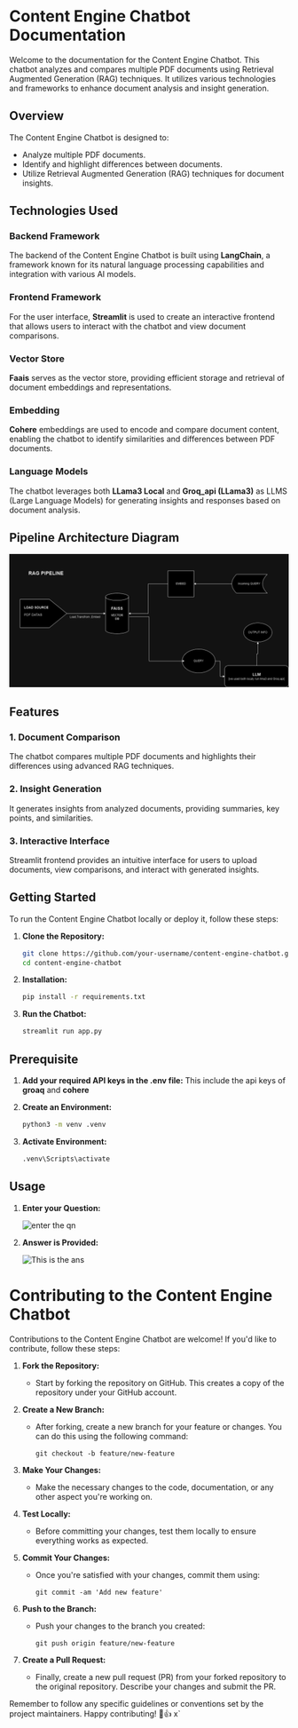 # Content Engine Chatbot Documentation

Welcome to the documentation for the Content Engine Chatbot. This chatbot analyzes and compares multiple PDF documents using Retrieval Augmented Generation (RAG) techniques. It utilizes various technologies and frameworks to enhance document analysis and insight generation.

## Overview

The Content Engine Chatbot is designed to:

- Analyze multiple PDF documents.
- Identify and highlight differences between documents.
- Utilize Retrieval Augmented Generation (RAG) techniques for document insights.

## Technologies Used

### Backend Framework

The backend of the Content Engine Chatbot is built using **LangChain**, a framework known for its natural language processing capabilities and integration with various AI models.

### Frontend Framework

For the user interface, **Streamlit** is used to create an interactive frontend that allows users to interact with the chatbot and view document comparisons.

### Vector Store

**Faais** serves as the vector store, providing efficient storage and retrieval of document embeddings and representations.

### Embedding

**Cohere** embeddings are used to encode and compare document content, enabling the chatbot to identify similarities and differences between PDF documents.

### Language Models

The chatbot leverages both **LLama3 Local** and **Groq_api (LLama3)** as LLMS (Large Language Models) for generating insights and responses based on document analysis.


## Pipeline Architecture Diagram

![uml image](https://github.com/Amrithesh-k/pdf_summarizabe_chatbot/blob/main/images/uml.png?raw=true)




## Features

### 1. Document Comparison

The chatbot compares multiple PDF documents and highlights their differences using advanced RAG techniques.

### 2. Insight Generation

It generates insights from analyzed documents, providing summaries, key points, and similarities.

### 3. Interactive Interface

Streamlit frontend provides an intuitive interface for users to upload documents, view comparisons, and interact with generated insights.


## Getting Started

To run the Content Engine Chatbot locally or deploy it, follow these steps:

1. **Clone the Repository:**
   ```bash
   git clone https://github.com/your-username/content-engine-chatbot.git
   cd content-engine-chatbot


2. **Installation:**
   ```bash
   pip install -r requirements.txt

3. **Run the Chatbot:**
   ```bash
   streamlit run app.py


## Prerequisite

1. **Add your required API keys in the .env file:**
This include the api keys of **groaq** and **cohere**


2. **Create an Environment:**
   ```bash
   python3 -m venv .venv


3. **Activate Environment:**
   ```bash
   .venv\Scripts\activate


## Usage

1. **Enter your Question:**

    ![enter the qn](https://github.com/Amrithesh-k/pdf_summarizabe_chatbot/blob/main/images/S1.png?raw=true)

2. **Answer is Provided:**

    ![This is the ans](https://github.com/Amrithesh-k/pdf_summarizabe_chatbot/blob/main/images/demo.png?raw=true)

# Contributing to the Content Engine Chatbot

Contributions to the Content Engine Chatbot are welcome! If you'd like to contribute, follow these steps:

1. **Fork the Repository:**
   - Start by forking the repository on GitHub. This creates a copy of the repository under your GitHub account.

2. **Create a New Branch:**
   - After forking, create a new branch for your feature or changes. You can do this using the following command:
     ```
     git checkout -b feature/new-feature
     ```

3. **Make Your Changes:**
   - Make the necessary changes to the code, documentation, or any other aspect you're working on.

4. **Test Locally:**
   - Before committing your changes, test them locally to ensure everything works as expected.

5. **Commit Your Changes:**
   - Once you're satisfied with your changes, commit them using:
     ```
     git commit -am 'Add new feature'
     ```

6. **Push to the Branch:**
   - Push your changes to the branch you created:
     ```
     git push origin feature/new-feature
     ```

7. **Create a Pull Request:**
   - Finally, create a new pull request (PR) from your forked repository to the original repository. Describe your changes and submit the PR.

Remember to follow any specific guidelines or conventions set by the project maintainers. Happy contributing! 🚀👍
x`
